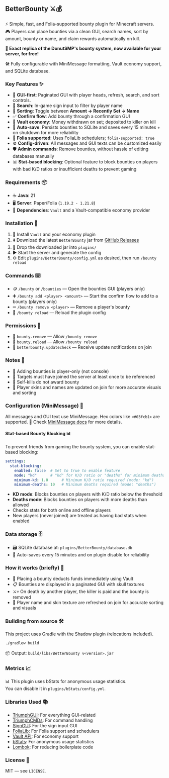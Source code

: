 ## BetterBounty ⚔️💰

⚡ Simple, fast, and Folia-supported bounty plugin for Minecraft servers.\
🎮 Players can place bounties via a clean GUI, search names, sort by amount, bounty or name, and claim rewards
automatically on kill.

**🍩 Exact replica of the DonutSMP's bounty system, now available for your server, for free!**

🛠️ Fully configurable with MiniMessage formatting, Vault economy support, and SQLite database.

### Key Features ✨

- 🍩 **GUI-first**: Paginated GUI with player heads, refresh, search, and sort controls.
- 🔎 **Search**: In-game sign input to filter by player name
- 🔀 **Sorting**: Toggle between **Amount → Recently Set → Name**
- ✅ **Confirm flow**: Add bounty through a confirmation GUI
- 🏦 **Vault economy**: Money withdrawn on set; deposited to killer on kill
- 💾 **Auto-save**: Persists bounties to SQLite and saves every 15 minutes + on shutdown for more reliability
- 🍃 **Folia supported**: Uses FoliaLib schedulers; `folia-supported: true`
- ⚙️ **Config-driven**: All messages and GUI texts can be customized easily
- 🛡️ **Admin commands**: Remove bounties, without hassle of editing databases manually
- 📊 **Stat-based blocking**: Optional feature to block bounties on players with bad K/D ratios or insufficient deaths to prevent gaming

### Requirements 📦

- ☕ **Java**: 21
- 🖥️ **Server**: Paper/Folia (`1.19.2 - 1.21.8`)
- 🔌 **Dependencies**: `Vault` and a Vault-compatible economy provider

### Installation 🚀

1. 🔌 Install `Vault` and your economy plugin
2. ⬇️ Download the latest `BetterBounty` jar
   from [GitHub Releases](https://github.com/VireonStudios/BetterBounty/releases/latest)
3. 📁 Drop the downloaded jar into `plugins/`
4. ▶️ Start the server and generate the config
5. ⚙️ Edit `plugins/BetterBounty/config.yml` as desired, then run `/bounty reload`

### Commands ⌨️

- 🪙 `/bounty` or `/bounties` — Open the bounties GUI (players only)
- ➕ `/bounty add <player> <amount>` — Start the confirm flow to add to a bounty (players only)
- ➖ `/bounty remove <player>` — Remove a player's bounty
- 🔄 `/bounty reload` — Reload the plugin config

### Permissions 🔐

- 🔑 `bounty.remove` — Allow `/bounty remove`
- 🔑 `bounty.reload` — Allow `/bounty reload`
- 🔑 `betterbounty.updatecheck` — Receive update notifications on join

### Notes 📝

- 👤 Adding bounties is player-only (not console)
- 🧭 Targets must have joined the server at least once to be referenced
- 🚫 Self-kills do not award bounty
- 🎨 Player skins and names are updated on join for more accurate visuals and sorting

### Configuration (MiniMessage) 🎨

All messages and GUI text use MiniMessage. Hex colors like `<#03fcb1>` are supported.
📖 Check [MiniMessage docs](https://docs.advntr.dev/minimessage/format.html) for more details.

#### Stat-based Bounty Blocking 📊

To prevent friends from gaming the bounty system, you can enable stat-based blocking:

```yaml
settings:
  stat-blocking:
    enabled: false  # Set to true to enable feature
    mode: "kd"      # "kd" for K/D ratio or "deaths" for minimum deaths  
    minimum-kd: 1.0      # Minimum K/D ratio required (mode: "kd")
    minimum-deaths: 10   # Minimum deaths required (mode: "deaths")
```

- **KD mode**: Blocks bounties on players with K/D ratio below the threshold
- **Deaths mode**: Blocks bounties on players with more deaths than allowed
- Checks stats for both online and offline players
- New players (never joined) are treated as having bad stats when enabled

### Data storage 🗄️

- 🗃️ SQLite database at: `plugins/BetterBounty/database.db`
- 💾 Auto-saves every 15 minutes and on plugin disable for reliability

### How it works (briefly) 🧠

- 💸 Placing a bounty deducts funds immediately using Vault
- 📋 Bounties are displayed in a paginated GUI with skull textures
- ⚔️💀 On death by another player, the killer is paid and the bounty is removed
- 🔄 Player name and skin texture are refreshed on join for accurate sorting and visuals

### Building from source 🛠️

This project uses Gradle with the Shadow plugin (relocations included).

```bash
./gradlew build
```

📦 Output: `build/libs/BetterBounty v<version>.jar`

### Metrics 📈

📊 This plugin uses bStats for anonymous usage statistics.\
You can disable it in `plugins/bStats/config.yml`.

### Libraries Used 📚

- [TriumphGUI](https://github.com/triumphteam/triumph-gui/): For everything GUI-related
- [TriumphCMDs](https://github.com/triumphteam/triumph-cmds): For command handling
- [SignGUI](https://github.com/Rapha149/SignGUI): For the sign input GUI
- [FoliaLib](https://github.com/TechnicallyCoded/FoliaLib): For Folia support and schedulers
- [Vault API](https://github.com/MilkBowl/VaultAPI): For economy support
- [bStats](https://bstats.org/): For anonymous usage statistics
- [Lombok](https://projectlombok.org/): For reducing boilerplate code

### License 📄

MIT — see `LICENSE`.
